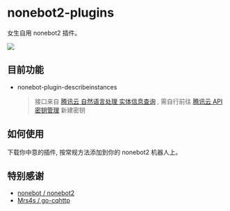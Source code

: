 # nonebot2-plugins
女生自用 nonebot2 插件。

![](https://i.loli.net/2021/08/23/5Je1CzgoGmqAI3V.jpg)

## 目前功能

- nonebot-plugin-describeinstances

  > 接口来自 [腾讯云 自然语言处理 实体信息查询](https://cloud.tencent.com/document/api/271/39420) , 需自行前往 [腾讯云 API 密钥管理](https://console.cloud.tencent.com/capi)  新建密钥

## 如何使用

下载你中意的插件, 按常规方法添加到你的 nonebot2 机器人上。

## 特别感谢

- [nonebot / nonebot2](https://github.com/nonebot/nonebot2)
- [Mrs4s / go-cqhttp](https://github.com/Mrs4s/go-cqhttp)



